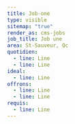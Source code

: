 ```yaml
---
title: Job-one
type: visible
sitemap: "true"
render_as: cms-jobs
job_title: Job une
area: St-Sauveur, Qc
quotidien:
  - line: Line
  - line: Line
ideal:
  - line: Line
offrons:
  - line: Line
  - line: Line
requis:
  - line: Line
---
```

